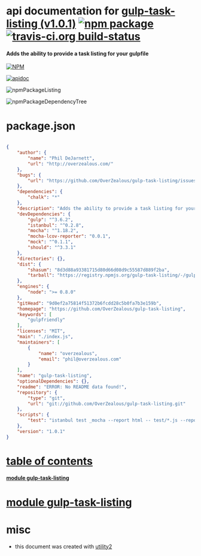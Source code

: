 # api documentation for  [gulp-task-listing (v1.0.1)](https://github.com/OverZealous/gulp-task-listing)  [![npm package](https://img.shields.io/npm/v/npmdoc-gulp-task-listing.svg?style=flat-square)](https://www.npmjs.org/package/npmdoc-gulp-task-listing) [![travis-ci.org build-status](https://api.travis-ci.org/npmdoc/node-npmdoc-gulp-task-listing.svg)](https://travis-ci.org/npmdoc/node-npmdoc-gulp-task-listing)
#### Adds the ability to provide a task listing for your gulpfile

[![NPM](https://nodei.co/npm/gulp-task-listing.png?downloads=true)](https://www.npmjs.com/package/gulp-task-listing)

[![apidoc](https://npmdoc.github.io/node-npmdoc-gulp-task-listing/build/screenCapture.buildNpmdoc.browser._2Fhome_2Ftravis_2Fbuild_2Fnpmdoc_2Fnode-npmdoc-gulp-task-listing_2Ftmp_2Fbuild_2Fapidoc.html.png)](https://npmdoc.github.io/node-npmdoc-gulp-task-listing/build/apidoc.html)

![npmPackageListing](https://npmdoc.github.io/node-npmdoc-gulp-task-listing/build/screenCapture.npmPackageListing.svg)

![npmPackageDependencyTree](https://npmdoc.github.io/node-npmdoc-gulp-task-listing/build/screenCapture.npmPackageDependencyTree.svg)



# package.json

```json

{
    "author": {
        "name": "Phil DeJarnett",
        "url": "http://overzealous.com/"
    },
    "bugs": {
        "url": "https://github.com/OverZealous/gulp-task-listing/issues"
    },
    "dependencies": {
        "chalk": "*"
    },
    "description": "Adds the ability to provide a task listing for your gulpfile",
    "devDependencies": {
        "gulp": "^3.6.2",
        "istanbul": "^0.2.8",
        "mocha": "^1.18.2",
        "mocha-lcov-reporter": "0.0.1",
        "mock": "^0.1.1",
        "should": "^3.3.1"
    },
    "directories": {},
    "dist": {
        "shasum": "8d3d88a93381715d80d66d08d9c55587d889f2ba",
        "tarball": "https://registry.npmjs.org/gulp-task-listing/-/gulp-task-listing-1.0.1.tgz"
    },
    "engines": {
        "node": ">= 0.8.0"
    },
    "gitHead": "9d0ef2a75814f51372b6fcdd28c5b0fa7b3e159b",
    "homepage": "https://github.com/OverZealous/gulp-task-listing",
    "keywords": [
        "gulpfriendly"
    ],
    "licenses": "MIT",
    "main": "./index.js",
    "maintainers": [
        {
            "name": "overzealous",
            "email": "phil@overzealous.com"
        }
    ],
    "name": "gulp-task-listing",
    "optionalDependencies": {},
    "readme": "ERROR: No README data found!",
    "repository": {
        "type": "git",
        "url": "git://github.com/OverZealous/gulp-task-listing.git"
    },
    "scripts": {
        "test": "istanbul test _mocha --report html -- test/*.js --reporter spec"
    },
    "version": "1.0.1"
}
```



# <a name="apidoc.tableOfContents"></a>[table of contents](#apidoc.tableOfContents)

#### [module gulp-task-listing](#apidoc.module.gulp-task-listing)



# <a name="apidoc.module.gulp-task-listing"></a>[module gulp-task-listing](#apidoc.module.gulp-task-listing)



# misc
- this document was created with [utility2](https://github.com/kaizhu256/node-utility2)
